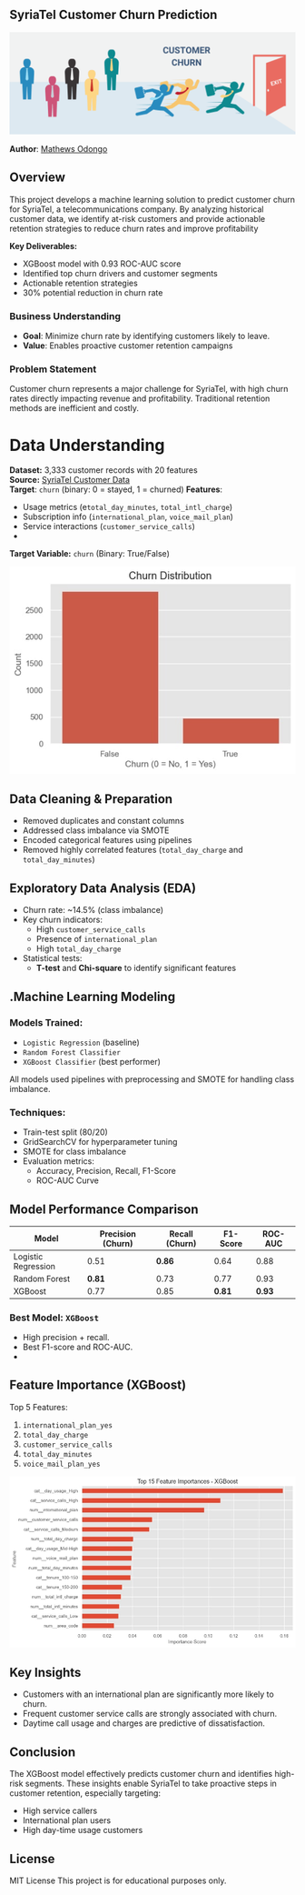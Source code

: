## SyriaTel Customer Churn Prediction

![Telecom Churn](images/customer%20churn.png)

**Author**: [Mathews Odongo](mailto:wandera59@gmail.com) 

## Overview
This project develops a machine learning solution to predict customer churn for SyriaTel, a telecommunications company. By analyzing historical customer data, we identify at-risk customers and provide actionable retention strategies to reduce churn rates and improve profitability

**Key Deliverables:**
- XGBoost model with 0.93 ROC-AUC score
- Identified top churn drivers and customer segments
- Actionable retention strategies
- 30% potential reduction in churn rate
  
### Business Understanding
- **Goal**: Minimize churn rate by identifying customers likely to leave.
- **Value**: Enables proactive customer retention campaigns
### Problem Statement
Customer churn represents a major challenge for SyriaTel, with high churn rates directly impacting revenue and profitability. Traditional retention methods are inefficient and costly.

# Data Understanding
**Dataset:** 3,333 customer records with 20 features  
**Source:** [SyriaTel Customer Data](https://www.kaggle.com/datasets/becksddf/churn-in-telecoms-dataset)  
 **Target**: `churn` (binary: 0 = stayed, 1 = churned)
 **Features**:
  - Usage metrics (e`total_day_minutes`, `total_intl_charge`)
  - Subscription info (`international_plan`, `voice_mail_plan`)
  - Service interactions (`customer_service_calls`)
  - 
**Target Variable:** `churn` (Binary: True/False) 

![Churn Analysis](images/churn_distribution.jpg)

## Data Cleaning & Preparation

- Removed duplicates and constant columns
- Addressed class imbalance via SMOTE
- Encoded categorical features using pipelines
- Removed highly correlated features (`total_day_charge` and `total_day_minutes`)

## Exploratory Data Analysis (EDA)

- Churn rate: ~14.5% (class imbalance)
- Key churn indicators:
  - High `customer_service_calls`
  - Presence of `international_plan`
  - High `total_day_charge`
- Statistical tests:
  - **T-test** and **Chi-square** to identify significant features

## .Machine Learning Modeling
### Models Trained:
- `Logistic Regression` (baseline)
- `Random Forest Classifier`
- `XGBoost Classifier` (best performer)

All models used pipelines with preprocessing and SMOTE for handling class imbalance.

### Techniques:
- Train-test split (80/20)
- GridSearchCV for hyperparameter tuning
- SMOTE for class imbalance
- Evaluation metrics:
  - Accuracy, Precision, Recall, F1-Score
  - ROC-AUC Curve
## Model Performance Comparison

| Model               | Precision (Churn) | Recall (Churn) | F1-Score | ROC-AUC |
|---------------------|------------------|----------------|----------|---------|
| Logistic Regression | 0.51             | **0.86**       | 0.64     | 0.88    |
| Random Forest       | **0.81**         | 0.73           | 0.77     | 0.93    |
| XGBoost             | 0.77             | 0.85           | **0.81** | **0.93**|

### Best Model: `XGBoost`
- High precision + recall.
- Best F1-score and ROC-AUC.
- 
## Feature Importance (XGBoost)

Top 5 Features:
1. `international_plan_yes`
2. `total_day_charge`
3. `customer_service_calls`
4. `total_day_minutes`
5. `voice_mail_plan_yes`
   
![Feature Importance](images/top%2015%20features%20XGBoost.jpg)

## Key Insights
- Customers with an international plan are significantly more likely to churn.
- Frequent customer service calls are strongly associated with churn.
- Daytime call usage and charges are predictive of dissatisfaction.

## Conclusion
The XGBoost model effectively predicts customer churn and identifies high-risk segments. These insights enable SyriaTel to take proactive steps in customer retention, especially targeting:
- High service callers
- International plan users
- High day-time usage customers



## License
MIT License 
This project is for educational purposes only.





